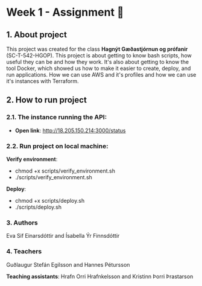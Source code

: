 # Week 1 - Assignment :cherry_blossom:

## 1. About project
This project was created for the class **Hagnýt Gæðastjórnun og prófanir** (SC-T-542-HGOP).
This project is about getting to know bash scripts, how useful they can be and how they work. It's also about getting to know the tool Docker, which showed us how to make it easier to create, deploy, and run applications. How we can use AWS and it's profiles and how we can use it's instances with Terraform. 

## 2. How to run project
### 2.1. The instance running the API: 

* **Open link**: http://18.205.150.214:3000/status

### 2.2. Run project on local machine:

**Verify environment**:
* chmod +x scripts/verify_environment.sh
* ./scripts/verify_environment.sh

**Deploy**:
* chmod +x scripts/deploy.sh
* ./scripts/deploy.sh

### 3. Authors
Eva Sif Einarsdóttir and Ísabella Ýr Finnsdóttir

### 4. Teachers
 Guðlaugur Stefán Egilsson and Hannes Pétursson

**Teaching assistants**: 
Hrafn Orri Hrafnkelsson and Kristinn Þorri Þrastarson


